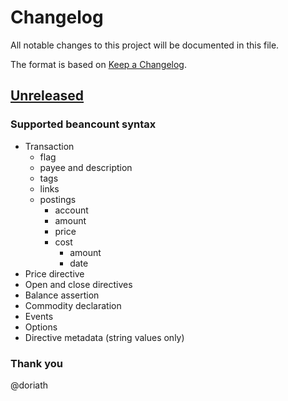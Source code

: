 # Changelog

All notable changes to this project will be documented in this file.

The format is based on [Keep a Changelog](https://keepachangelog.com/en/1.0.0/).


## [Unreleased]


### Supported beancount syntax

* Transaction
  * flag
  * payee and description
  * tags
  * links
  * postings
    * account
    * amount
    * price
    * cost
      * amount
      * date
* Price directive
* Open and close directives
* Balance assertion
* Commodity declaration
* Events
* Options
* Directive metadata (string values only)

### Thank you

@doriath

[Unreleased]: https://github.com/jcornaz/beancount-parser/compare/v1...HEAD

